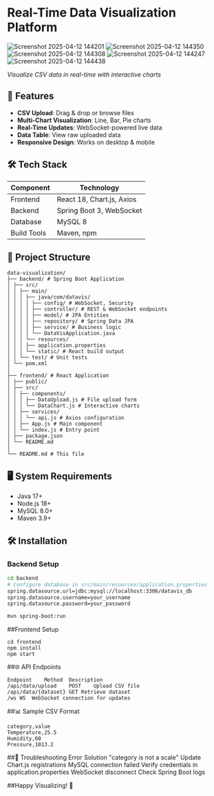 # Real-Time Data Visualization Platform

![Screenshot 2025-04-12 144201](https://github.com/user-attachments/assets/0bb2b004-60e5-4128-9a12-190e9ce8da09)
![Screenshot 2025-04-12 144350](https://github.com/user-attachments/assets/0bc07c41-f553-44ab-808f-82d0f44ac2db)
![Screenshot 2025-04-12 144308](https://github.com/user-attachments/assets/f193ae7b-0fe5-41fd-b1a4-74ea401920e7)
![Screenshot 2025-04-12 144247](https://github.com/user-attachments/assets/3822c804-4b62-4ea5-8048-6e73d39e36fe)
![Screenshot 2025-04-12 144438](https://github.com/user-attachments/assets/1a5a07fa-6feb-4a9e-b9d5-71d4b97feb12)

 
*Visualize CSV data in real-time with interactive charts*

## 🚀 Features
- **CSV Upload**: Drag & drop or browse files
- **Multi-Chart Visualization**: Line, Bar, Pie charts
- **Real-Time Updates**: WebSocket-powered live data
- **Data Table**: View raw uploaded data
- **Responsive Design**: Works on desktop & mobile

## 🛠 Tech Stack
| Component       | Technology               |
|-----------------|--------------------------|
| Frontend        | React 18, Chart.js, Axios |
| Backend         | Spring Boot 3, WebSocket |
| Database        | MySQL 8                  |
| Build Tools     | Maven, npm               |

## 📁 Project Structure
```
data-visualization/
├── backend/ # Spring Boot Application
│ ├── src/
│ │ ├── main/
│ │ │ ├── java/com/datavis/
│ │ │ │ ├── config/ # WebSocket, Security
│ │ │ │ ├── controller/ # REST & WebSocket endpoints
│ │ │ │ ├── model/ # JPA Entities
│ │ │ │ ├── repository/ # Spring Data JPA
│ │ │ │ ├── service/ # Business logic
│ │ │ │ └── DataVisApplication.java
│ │ │ └── resources/
│ │ │ ├── application.properties
│ │ │ └── static/ # React build output
│ │ └── test/ # Unit tests
│ └── pom.xml
│
├── frontend/ # React Application
│ ├── public/
│ ├── src/
│ │ ├── components/
│ │ │ ├── DataUpload.js # File upload form
│ │ │ └── DataChart.js # Interactive charts
│ │ ├── services/
│ │ │ └── api.js # Axios configuration
│ │ ├── App.js # Main component
│ │ └── index.js # Entry point
│ ├── package.json
│ └── README.md
│
└── README.md # This file
```

## 🖥️ System Requirements
- Java 17+
- Node.js 18+
- MySQL 8.0+
- Maven 3.9+

## 🛠 Installation
### Backend Setup
```bash
cd backend
# Configure database in src/main/resources/application.properties
spring.datasource.url=jdbc:mysql://localhost:3306/datavis_db
spring.datasource.username=your_username
spring.datasource.password=your_password

mvn spring-boot:run
```
##Frontend Setup
```
cd frontend
npm install
npm start
```
##🌐 API Endpoints
```
Endpoint	Method	Description
/api/data/upload	POST	Upload CSV file
/api/data/{dataset}	GET	Retrieve dataset
/ws	WS	WebSocket connection for updates
```

##📊 Sample CSV Format
```
category,value
Temperature,25.5
Humidity,60
Pressure,1013.2
```
##🚨 Troubleshooting
Error	Solution
"category is not a scale"	Update Chart.js registrations
MySQL connection failed	Verify credentials in application.properties
WebSocket disconnect	Check Spring Boot logs

##Happy Visualizing! 🎉
